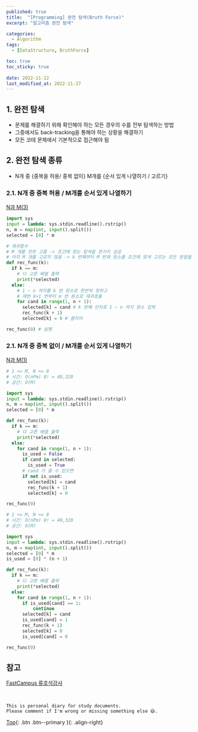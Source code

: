```yaml
---
published: true
title:  "[Programming] 완전 탐색(Bruth Force)"
excerpt: "알고리즘 완전 탐색"

categories:
  - Algorithm
tags:
  - [DataStructure, BruthForce]

toc: true
toc_sticky: true
 
date: 2022-11-22
last_modified_at: 2022-11-27
---
```


## 1. 완전 탐색
- 문제를 해결하기 위해 확인해야 하는 모든 경우의 수를 전부 탐색하는 방법
- 그중에서도 back-tracking을 통해야 하는 상황을 해결하기
- 모든 코테 문제에서 기본적으로 접근해야 됨

## 2. 완전 탐색 종류
- N개 중 {중복을 허용/ 중복 없이} M개를 {순서 있게 나열하기 / 고르기}

### 2.1. N개 중 중복 허용 / M개를 순서 있게 나열하기
[N과 M(3)](https://www.acmicpc.net/problem/15651)

```python
import sys
input = lambda: sys.stdin.readline().rstrip()
n, m = map(int, input().split())
selected = [0] * m

# 재귀함수
# M 개를 전부 고름 -> 조건에 맞는 탐색을 한가지 성공
# 아직 M 개를 고르지 않음 -> k 번째부터 M 번재 원소를 조건에 맞게 고르는 모든 방법을 시도
def rec_func(k):
  if k == m:
    # 다 고른 배열 출력
    print(*selected)
  else:
    # 1 ~ n 까지를 k 번 원소로 한번씩 정하고
    # 매번 k+1 번부터 m 번 원소로 재귀호출
    for cand in range(1, n + 1):
      selected[k] = cand # k 번째 인자로 1 ~ n 까지 원소 입력
      rec_func(k + 1)
      selected[k] = 0 # 클리어

rec_func(0) # 실행
```

### 2.1. N개 중 중복 없이 / M개를 순서 있게 나열하기
[N과 M(1)](https://www.acmicpc.net/problem/15649)

```python
# 1 <= M, N <= 8
# 시간: O(nPm) 8! = 40,320
# 공간: O(M)

import sys
input = lambda: sys.stdin.readline().rstrip()
n, m = map(int, input().split())
selected = [0] * m

def rec_func(k):
  if k == m:
    # 다 고른 배열 출력
    print(*selected)
  else:
    for cand in range(1, n + 1):
      is_used = False
      if cand in selected:
        is_used = True
      # cand 가 올 수 있으면
      if not is_used:
        selected[k] = cand
        rec_func(k + 1)
        selected[k] = 0

rec_func(0)
```

```python
# 1 <= M, N <= 8
# 시간: O(nPm) 8! = 40,320
# 공간: O(M)

import sys
input = lambda: sys.stdin.readline().rstrip()
n, m = map(int, input().split())
selected = [0] * m
is_used = [0] * (n + 1)

def rec_func(k):
  if k == m:
    # 다 고른 배열 출력
    print(*selected)
  else:
    for cand in range(1, n + 1):
      if is_used[cand] == 1:
          continue
      selected[k] = cand
      is_used[cand] = 1
      rec_func(k + 1)
      selected[k] = 0
      is_used[cand] = 0

rec_func(0)
```

## 참고
[FastCampus 류호석강사](https://github.com/rhs0266/FastCampus/blob/main/%EA%B0%95%EC%9D%98%20%EC%9E%90%EB%A3%8C/02-%EC%95%8C%EA%B3%A0%EB%A6%AC%EC%A6%98/01~02-%EC%99%84%EC%A0%84%20%ED%83%90%EC%83%89/02-%EC%95%8C%EA%B3%A0%EB%A6%AC%EC%A6%98-01-%EC%99%84%EC%A0%84%ED%83%90%EC%83%89.pdf)


<br>

    This is personal diary for study documents.
    Please comment if I'm wrong or missing something else 😄. 

[Top](#){: .btn .btn--primary }{: .align-right}